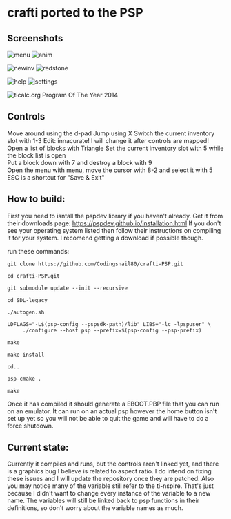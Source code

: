 crafti ported to the PSP
======

Screenshots
-----------

![menu](https://github.com/Vogtinator/crafti/assets/1622084/14ab2afb-5230-4b84-9f09-c90114474670)
![anim](https://github.com/Vogtinator/crafti/assets/1622084/7ff80a5e-8ffc-43e2-ad8f-3cb5a3e393f5)

![newinv](https://github.com/Vogtinator/crafti/assets/1622084/ab4e649c-6959-4d47-937c-c0c657d6dc83)
![redstone](https://github.com/Vogtinator/crafti/assets/1622084/cc21d688-199f-49a6-a65b-b3586224f893)

![help](https://github.com/Vogtinator/crafti/assets/1622084/70135a04-63c5-4e8f-ac1f-7095d4043110)
![settings](https://github.com/Vogtinator/crafti/assets/1622084/f3c9630e-c4c7-4e4f-900f-d4e251af04b9)

![ticalc.org Program Of The Year 2014](http://www.ticalc.org/archives/files/ss/859/85909.gif)

Controls
--------

Move around using the d-pad
Jump using X
Switch the current inventory slot with 1-3  Edit: innacurate! I will change it after controls are mapped!
Open a list of blocks with Triangle
Set the current inventory slot with 5 while the block list is open  
Put a block down with 7 and destroy a block with 9  
Open the menu with menu, move the cursor with 8-2 and select it with 5  
ESC is a shortcut for "Save & Exit"


## How to build:
First you need to isntall the pspdev library if you haven't already.
Get it from their downloads page: https://pspdev.github.io/installation.html
If you don't see your operating system listed then follow their instructions on compiling it for your system. I recomend getting a download if possible though.

run these commands:
`````
git clone https://github.com/Codingsnail80/crafti-PSP.git

cd crafti-PSP.git

git submodule update --init --recursive

cd SDL-legacy

./autogen.sh

LDFLAGS="-L$(psp-config --pspsdk-path)/lib" LIBS="-lc -lpspuser" \
     ./configure --host psp --prefix=$(psp-config --psp-prefix)

make

make install

cd..

psp-cmake .

make
`````

Once it has compiled it should generate a EBOOT.PBP file that you can run on an emulator. It can run on an actual psp however the home button isn't set up yet so you will not be able to quit the game and will have to do a force shutdown.

## Current state:
Currently it compiles and runs, but the controls aren't linked yet, and there is a graphics bug I believe is related to aspect ratio.
I do intend on fixing these issues and I will update the repository once they are patched.
Also you may notice many of the variable still refer to the ti-nspire. That's just because I didn't want to change every instance of the variable to a new name.
The variables will still be linked back to psp functions in their definitions, so don't worry about the variable names as much.
